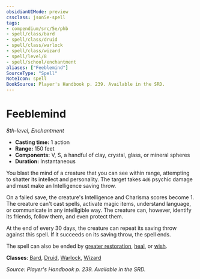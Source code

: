 ```yaml
---
obsidianUIMode: preview
cssclass: json5e-spell
tags:
- compendium/src/5e/phb
- spell/class/bard
- spell/class/druid
- spell/class/warlock
- spell/class/wizard
- spell/level/8
- spell/school/enchantment
aliases: ["Feeblemind"]
SourceType: "Spell"
NoteIcon: spell
BookSource: Player's Handbook p. 239. Available in the SRD.
---
```

# Feeblemind
*8th-level, Enchantment*  

- **Casting time:** 1 action
- **Range:** 150 feet
- **Components:** V, S, a handful of clay, crystal, glass, or mineral spheres
- **Duration:** Instantaneous

You blast the mind of a creature that you can see within range, attempting to shatter its intellect and personality. The target takes `4d6` psychic damage and must make an Intelligence saving throw.

On a failed save, the creature's Intelligence and Charisma scores become 1. The creature can't cast spells, activate magic items, understand language, or communicate in any intelligible way. The creature can, however, identify its friends, follow them, and even protect them.

At the end of every 30 days, the creature can repeat its saving throw against this spell. If it succeeds on its saving throw, the spell ends.

The spell can also be ended by [greater restoration](/3-Mechanics/CLI/spells/greater-restoration.md), [heal](/3-Mechanics/CLI/spells/heal.md), or [wish](/3-Mechanics/CLI/spells/wish.md).

**Classes**: [Bard](/3-Mechanics/CLI/classes/bard.md), [Druid](/3-Mechanics/CLI/classes/druid.md), [Warlock](/3-Mechanics/CLI/classes/warlock.md), [Wizard](/3-Mechanics/CLI/classes/wizard.md)

*Source: Player's Handbook p. 239. Available in the SRD.*